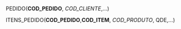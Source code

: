 
PEDIDO(**COD_PEDIDO**, *COD_CLIENTE*,...)

ITENS_PEDIDO(**COD_PEDIDO**,**COD_ITEM**, *COD_PRODUTO*, QDE,...)
